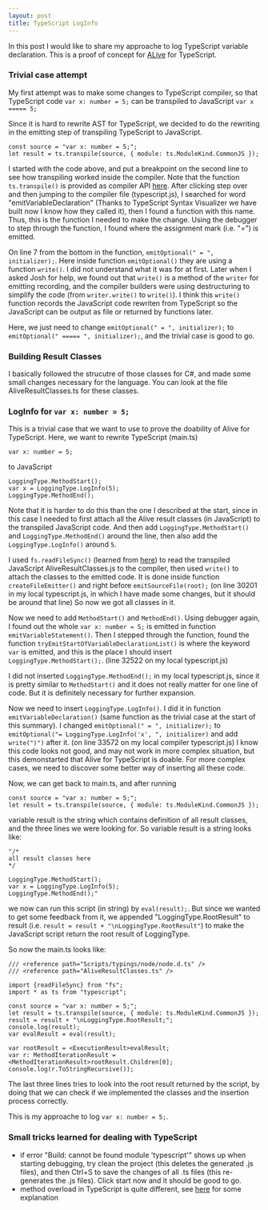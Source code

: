 ```yaml
---
layout: post
title: TypeScript LogInfo
---
```


In this post I would like to share my approache to log TypeScript variable declaration. This is a proof of concept for [ALive](https://comealive.io/) for TypeScript.

### Trivial case attempt

My first attempt was to make some changes to TypeScript compiler, so that TypeScript code
`var x: number = 5;` 
can be transpiled to JavaScript
`var x ===== 5;`

Since it is hard to rewrite AST for TypeScript, we decided to do the rewriting in the emitting step of transpiling TypeScript to JavaScript.

```
const source = "var x: number = 5;";
let result = ts.transpile(source, { module: ts.ModuleKind.CommonJS });
```

I started with the code above, and put a breakpoint on the second line to see how transpiling worked inside the compiler. Note that the function `ts.transpile()` is provided as compiler API [here](https://github.com/Microsoft/TypeScript/wiki/Using-the-Compiler-API). After clicking step over and then jumping to the compiler file (typescript.js), I searched for word "emitVariableDeclaration" (Thanks to TypeScript Syntax Visualizer we have built now I know how they called it), then I found a function with this name. Thus, this is the function I needed to make the change. Using the debugger to step through the function, I found where the assignment mark (i.e. "=") is emitted. 

On line 7 from the bottom in the function, `emitOptional(" = ", initializer);`. Here inside function `emitOptional()` they are using a function `write()`. I did not understand what it was for at first. Later when I asked Josh for help, we found out that `write()` is a method of the `writer` for emitting recording, and the compiler builders were using destructuring to simplify the code (from `writer.write()` to `write()`). I think this `write()` function records the JavaScript code rewriten from TypeScript so the JavaScript can be output as file or returned by functions later.

Here, we just need to change `emitOptional(" = ", initializer);` to `emitOptional(" ===== ", initializer);`, and the trivial case is good to go.


### Building Result Classes

I basically followed the strucutre of those classes for C#, and made some small changes necessary for the language. You can look at the file AliveResultClasses.ts for these classes.


### LogInfo for `var x: number = 5;`

This is a trivial case that we want to use to prove the doability of Alive for TypeScript. Here, we want to rewrite TypeScript (main.ts)

```
var x: number = 5;
```

to JavaScript

```
LoggingType.MethodStart();
var x = LoggingType.LogInfo(5);
LoggingType.MethodEnd();
```

Note that it is harder to do this than the one I described at the start, since in this case I needed to first attach all the Alive result classes (in JavaScript) to the transpiled JavaScript code. And then add `LoggingType.MethodStart()` and `LoggingType.MethodEnd()` around the line, then also add the `LoggingType.LogInfo()` around `5`.

I used `fs.readFileSync()` (learned from [here](https://github.com/Microsoft/TypeScript/wiki/Using-the-Compiler-API)) to read the transpiled JavaScript AliveResultClasses.js to the compiler, then used `write()` to attach the classes to the emitted code. It is done inside function `createFileEmitter()` and right before `emitSourceFile(root);` (on line 30201 in my local typescript.js, in which I have made some changes, but it should be around that line) So now we got all classes in it.

Now we need to add `MethodStart()` and `MethodEnd()`. Using debugger again, I found out the whole `var x: number = 5;` is emitted in function `emitVariableStatement()`. Then I stepped through the function, found the function `tryEmitStartOfVariableDeclarationList()` is where the keyword `var` is emitted, and this is the place I should insert `LoggingType.MethodStart();`. (line 32522 on my local typescript.js)

I did not inserted `LoggingType.MethodEnd();` in my local typescript.js, since it is pretty similar to `MethodStart()` and it does not really matter for one line of code. But it is definitely necessary for further expansion. 

Now we need to insert `LoggingType.LogInfo()`. I did it in function `emitVariableDeclaration()` (same function as the trivial case at the start of this summary). I changed `emitOptional(" = ", initializer);` to `emitOptional("= LoggingType.LogInfo('x', ", initializer)` and add `write(")")` after it. (on line 33572 on my local compiler typescript.js) I know this code looks not good, and may not work in more complex situation, but this demonstarted that Alive for TypeScript is doable. For more complex cases, we need to discover some better way of inserting all these code.

Now, we can get back to main.ts, and after running 

```
const source = "var x: number = 5;";
let result = ts.transpile(source, { module: ts.ModuleKind.CommonJS });
```

variable result is the string which contains definition of all result classes, and the three lines we were looking for. So variable result is a string looks like:

```
"/* 
all result classes here
*/

LoggingType.MethodStart();
var x = LoggingType.LogInfo(5);
LoggingType.MethodEnd();"
```

we now can run this script (in string) by `eval(result);`. But since we wanted to get some feedback from it, we appended "LoggingType.RootResult" to result (i.e. `result = result + "\nLoggingType.RootResult"`) to make the JavaScript script return the root result of LoggingType. 

So now the main.ts looks like:

```
/// <reference path="Scripts/typings/node/node.d.ts" />
/// <reference path="AliveResultClasses.ts" />

import {readFileSync} from "fs";
import * as ts from "typescript";

const source = "var x: number = 5;";
let result = ts.transpile(source, { module: ts.ModuleKind.CommonJS });
result = result + "\nLoggingType.RootResult;";
console.log(result);
var evalResult = eval(result);

var rootResult = <ExecutionResult>evalResult;
var r: MethodIterationResult = <MethodIterationResult>rootResult.Children[0];
console.log(r.ToStringRecursive());

```

The last three lines tries to look into the root result returned by the script, by doing that we can check if we implemented the classes and the insertion process correctly.

This is my approache to log `var x: number = 5;`.


### Small tricks learned for dealing with TypeScript

- if error "Build: cannot be found module 'typescript'" shows up when starting debugging, try clean the project (this deletes the generated .js files), and then Ctrl+S to save the changes of all .ts files (this re-generates the .js files). Click start now and it should be good to go.
- method overload in TypeScript is quite different, see [here](http://stackoverflow.com/questions/12688275/method-overloading) for some explanation


